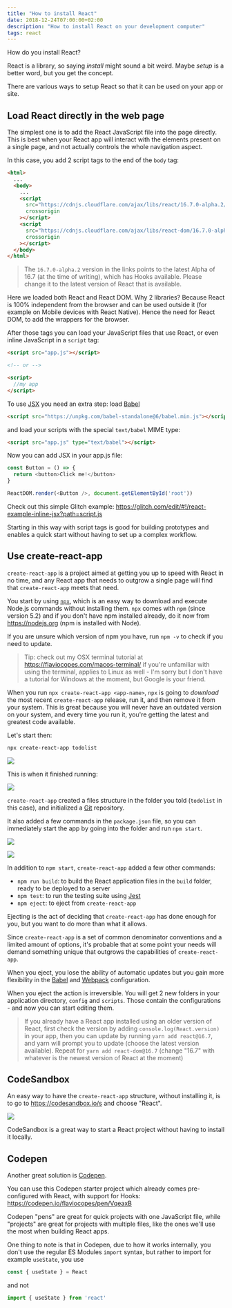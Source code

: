 ```yaml
---
title: "How to install React"
date: 2018-12-24T07:00:00+02:00
description: "How to install React on your development computer"
tags: react
---
```


How do you install React?

React is a library, so saying _install_ might sound a bit weird. Maybe _setup_ is a better word, but you get the concept.

There are various ways to setup React so that it can be used on your app or site.

## Load React directly in the web page

The simplest one is to add the React JavaScript file into the page directly. This is best when your React app will interact with the elements present on a single page, and not actually controls the whole navigation aspect.

In this case, you add 2 script tags to the end of the `body` tag:

```html
<html>
  ...
  <body>
    ...
    <script
      src="https://cdnjs.cloudflare.com/ajax/libs/react/16.7.0-alpha.2/umd/react.development.js"
      crossorigin
    ></script>
    <script
      src="https://cdnjs.cloudflare.com/ajax/libs/react-dom/16.7.0-alpha.2/umd/react-dom.production.min.js"
      crossorigin
    ></script>
  </body>
</html>
```

> The `16.7.0-alpha.2` version in the links points to the latest Alpha of 16.7 (at the time of writing), which has Hooks available. Please change it to the latest version of React that is available.

Here we loaded both React and React DOM. Why 2 libraries? Because React is 100% independent from the browser and can be used outside it (for example on Mobile devices with React Native). Hence the need for React DOM, to add the wrappers for the browser.

After those tags you can load your JavaScript files that use React, or even inline JavaScript in a `script` tag:

```html
<script src="app.js"></script>

<!-- or -->

<script>
  //my app
</script>
```

To use [JSX](https://flaviocopes.com/jsx/) you need an extra step: load [Babel](https://flaviocopes.com/babel/)

```html
<script src="https://unpkg.com/babel-standalone@6/babel.min.js"></script>
```

and load your scripts with the special `text/babel` MIME type:

```html
<script src="app.js" type="text/babel"></script>
```

Now you can add JSX in your app.js file:

```js
const Button = () => {
  return <button>Click me!</button>
}

ReactDOM.render(<Button />, document.getElementById('root'))
```

Check out this simple Glitch example: <https://glitch.com/edit/#!/react-example-inline-jsx?path=script.js>

Starting in this way with script tags is good for building prototypes and enables a quick start without having to set up a complex workflow.

## Use create-react-app

`create-react-app` is a project aimed at getting you up to speed with React in no time, and any React app that needs to outgrow a single page will find that `create-react-app` meets that need.

You start by using [`npx`](https://flaviocopes.com/npx/), which is an easy way to download and execute Node.js commands without installing them. `npx` comes with `npm` (since version 5.2) and if you don't have npm installed already, do it now from <https://nodejs.org> (npm is installed with Node).

If you are unsure which version of npm you have, run `npm -v` to check if you need to update.

> Tip: check out my OSX terminal tutorial at <https://flaviocopes.com/macos-terminal/> if you're unfamiliar with using the terminal, applies to Linux as well - I'm sorry but I don't have a tutorial for Windows at the moment, but Google is your friend.

When you run `npx create-react-app <app-name>`, `npx` is going to _download_ the most recent `create-react-app` release, run it, and then remove it from your system. This is great because you will never have an outdated version on your system, and every time you run it, you're getting the latest and greatest code available.

Let's start then:

```bash
npx create-react-app todolist
```

![](create-react-app-running.png)

This is when it finished running:

![](create-react-app-finished.png)

`create-react-app` created a files structure in the folder you told (`todolist` in this case), and initialized a [Git](https://flaviocopes.com/git/) repository.

It also added a few commands in the `package.json` file, so you can immediately start the app by going into the folder and run `npm start`.

![](cra-console.png)

![](cra-browser.png)

In addition to `npm start`, `create-react-app` added a few other commands:

- `npm run build`: to build the React application files in the `build` folder, ready to be deployed to a server
- `npm test`: to run the testing suite using [Jest](https://flaviocopes.com/jest/)
- `npm eject`: to eject from `create-react-app`

Ejecting is the act of deciding that `create-react-app` has done enough for you, but you want to do more than what it allows.

Since `create-react-app` is a set of common denominator conventions and a limited amount of options, it's probable that at some point your needs will demand something unique that outgrows the capabilities of `create-react-app`.

When you eject, you lose the ability of automatic updates but you gain more flexibility in the [Babel](https://flaviocopes.com/babel/) and [Webpack](https://flaviocopes.com/webpack/) configuration.

When you eject the action is irreversible. You will get 2 new folders in your application directory, `config` and `scripts`. Those contain the configurations - and now you can start editing them.

> If you already have a React app installed using an older version of React, first check the version by adding `console.log(React.version)` in your app, then you can update by running `yarn add react@16.7`, and yarn will prompt you to update (choose the latest version available). Repeat for `yarn add react-dom@16.7` (change "16.7" with whatever is the newest version of React at the moment)

## CodeSandbox

An easy way to have the `create-react-app` structure, without installing it, is to go to <https://codesandbox.io/s> and choose "React".

![](codesandbox.png)

CodeSandbox is a great way to start a React project without having to install it locally.

## Codepen

Another great solution is [Codepen](https://codepen.io).

You can use this Codepen starter project which already comes pre-configured with React, with support for Hooks: <https://codepen.io/flaviocopes/pen/VqeaxB>

Codepen "pens" are great for quick projects with one JavaScript file, while "projects" are great for projects with multiple files, like the ones we'll use the most when building React apps.

One thing to note is that in Codepen, due to how it works internally, you don't use the regular ES Modules `import` syntax, but rather to import for example `useState`, you use

```js
const { useState } = React
```

and not

```js
import { useState } from 'react'
```
